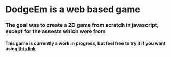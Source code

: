# DodgeEm is a web based game
### The goal was to create a 2D game from scratch in javascript, except for the assests which were from
#### This game is currently a work in progress, but feel free to try it if you want using [this link](https://imminent-watch.glitch.me)
